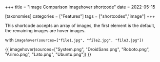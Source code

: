 +++
title = "Image Comparison imagehover shortcode"
date = 2022-05-15

[taxonomies]
categories = ["Features"]
tags = ["shortcodes","image"]
+++

This shortcode accepts an array of images, the first element is the default, the remaining images are hover images.
<!-- more -->

with `imagehover(sources=["file1.jpg", "file2.jpg", "file3.jpg"])`

{{ imagehover(sources=["System.png", "DroidSans.png", "Roboto.png", "Arimo.png", "Lato.png", "Ubuntu.png"]) }}
